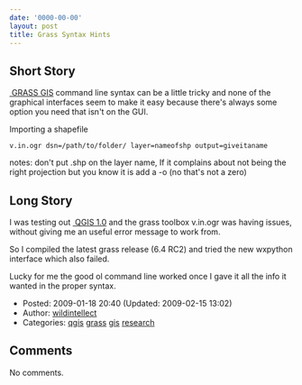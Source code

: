 ```yaml
---
date: '0000-00-00'
layout: post
title: Grass Syntax Hints
---
```


Short Story
-----------

<a href="http://grass.osgeo.org" class="ext-link"> GRASS GIS</a> command
line syntax can be a little tricky and none of the graphical interfaces
seem to make it easy because there's always some option you need that
isn't on the GUI.

Importing a shapefile

    v.in.ogr dsn=/path/to/folder/ layer=nameofshp output=giveitaname

notes: don't put .shp on the layer name, If it complains about not being
the right projection but you know it is add a -o (no that's not a zero)

Long Story
----------

I was testing out <a href="http://qgis.osgeo.org" class="ext-link"> QGIS
1.0</a> and the grass toolbox v.in.ogr was having issues, without giving
me an useful error message to work from.

So I compiled the latest grass release (6.4 RC2) and tried the new
wxpython interface which also failed.

Lucky for me the good ol command line worked once I gave it all the info
it wanted in the proper syntax.

-   Posted: 2009-01-18 20:40 (Updated: 2009-02-15 13:02)
-   Author: [wildintellect](author/wildintellect.html)
-   Categories: [qgis](category/qgis.html) [grass](category/grass.html)
    [gis](category/gis.html) [research](category/research.html)

Comments
--------

No comments.
